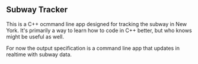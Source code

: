 ## Subway Tracker

This is a C++ ocmmand line app designed for tracking the subway in New York. It's primarily a way to learn how to code in C++ better, but who knows might be useful as well.

For now the output specification is a command line app that updates in realtime with subway data.


